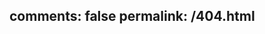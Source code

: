 comments: false
permalink: /404.html
---


<html>
<head>
</head>
<body>
<script type="text/javascript" src="http://www.qq.com/404/search_children.js" charset="utf-8" homePageUrl="http://cooluiu.com" homePageName="返回uiu的blog"></script>
</body>
</html>